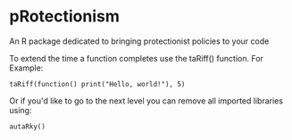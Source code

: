 # pRotectionism
An R package dedicated to bringing protectionist policies to your code

To extend the time a function completes use the taRiff() function. For Example:

```taRiff(function() print("Hello, world!"), 5)```

Or if you'd like to go to the next level you can remove all imported libraries using:

```autaRky()```
